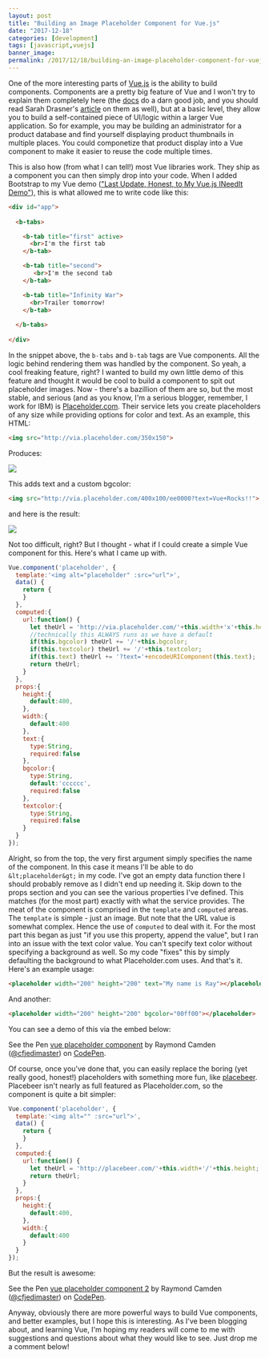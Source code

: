 ```yaml
---
layout: post
title: "Building an Image Placeholder Component for Vue.js"
date: "2017-12-18"
categories: [development]
tags: [javascript,vuejs]
banner_image: 
permalink: /2017/12/18/building-an-image-placeholder-component-for-vuejs
---
```


One of the more interesting parts of [Vue.js](https://vuejs.org/) is the ability to build components. Components are a pretty big feature of Vue and I won't try to explain them completely here (the [docs](https://vuejs.org/v2/guide/components.html) do a darn good job, and you should read Sarah Drasner's [article](https://css-tricks.com/intro-to-vue-2-components-props-slots/) on them as well), but at a basic level, they allow you to build a self-contained piece of UI/logic within a larger Vue application. So for example, you may be building an administrator for a product database and find yourself displaying product thumbnails in multiple places. You could componetize that product display into a Vue component to make it easier to reuse the code multiple times.

This is also how (from what I can tell!) most Vue libraries work. They ship as a component you can then simply drop into your code. When I added Bootstrap to my Vue demo (["Last Update, Honest, to My Vue.js INeedIt Demo"](https://www.raymondcamden.com/2017/11/28/last-update-honest-to-my-vuejs-ineedit-demo/)), this is what allowed me to write code like this:

``` html
<div id="app">
  
  <b-tabs>

    <b-tab title="first" active>
      <br>I'm the first tab
    </b-tab>

    <b-tab title="second">
       <br>I'm the second tab
    </b-tab>

    <b-tab title="Infinity War">
      <br>Trailer tomorrow!
    </b-tab>
    
  </b-tabs>
                      
</div>
```

In the snippet above, the `b-tabs` and `b-tab` tags are Vue components. All the logic behind rendering them was handled by the component. So yeah, a cool freaking feature, right? I wanted to build my own little demo of this feature and thought it would be cool to build a component to spit out placeholder images. Now - there's a bazillion of them are so, but the most stable, and serious (and as you know, I'm a serious blogger, remember, I work for IBM) is [Placeholder.com](https://placeholder.com/). Their service lets you create placeholders of any size while providing options for color and text. As an example, this HTML:

``` html
<img src="http://via.placeholder.com/350x150">
```

Produces:

<img src="http://via.placeholder.com/350x150">

This adds text and a custom bgcolor:

``` html
<img src="http://via.placeholder.com/400x100/ee0000?text=Vue+Rocks!!">
```

and here is the result:

<img src="http://via.placeholder.com/400x100/ee0000?text=Vue+Rocks!!">

Not too difficult, right? But I thought - what if I could create a simple Vue component for this. Here's what I came up with.

``` js
Vue.component('placeholder', {
  template:'<img alt="placeholder" :src="url">',
  data() {
    return {
    }
  },
  computed:{
    url:function() {
      let theUrl = 'http://via.placeholder.com/'+this.width+'x'+this.height;
      //technically this ALWAYS runs as we have a default
      if(this.bgcolor) theUrl += '/'+this.bgcolor;
      if(this.textcolor) theUrl += '/'+this.textcolor;
      if(this.text) theUrl += '?text='+encodeURIComponent(this.text);
      return theUrl;
    }
  },
  props:{
    height:{
      default:400,
    },
    width:{
      default:400
    },
    text:{
      type:String,
      required:false
    },
    bgcolor:{
      type:String,
      default:'cccccc',
      required:false
    },
    textcolor:{
      type:String,
      required:false
    }
  }
});
```

Alright, so from the top, the very first argument simply specifies the name of the component. In this case it means I'll be able to do `&lt;placeholder&gt;` in my code. I've got an empty data function there I should probably remove as I didn't end up needing it. Skip down to the props section and you can see the various properties I've defined. This matches (for the most part) exactly with what the service provides. The meat of the component is comprised in the `template` and `computed` areas. The `template` is simple - just an image. But note that the URL value is somewhat complex. Hence the use of `computed` to deal with it. For the most part this began as just "if you use this property, append the value", but I ran into an issue with the text color value. You can't specify text color without specifying a background as well. So my code "fixes" this by simply defaulting the background to what Placeholder.com uses. And that's it. Here's an example usage:

``` html
<placeholder width="200" height="200" text="My name is Ray"></placeholder>
```

And another:

``` html
<placeholder width="200" height="200" bgcolor="00ff00"></placeholder>
```

You can see a demo of this via the embed below:

<p data-height="400" data-theme-id="0" data-slug-hash="mpJWaw" data-default-tab="js,result" data-user="cfjedimaster" data-embed-version="2" data-pen-title="vue placeholder component" class="codepen">See the Pen <a href="https://codepen.io/cfjedimaster/pen/mpJWaw/">vue placeholder component</a> by Raymond Camden (<a href="https://codepen.io/cfjedimaster">@cfjedimaster</a>) on <a href="https://codepen.io">CodePen</a>.</p>
<script async src="https://production-assets.codepen.io/assets/embed/ei.js"></script>

Of course, once you've done that, you can easily replace the boring (yet really good, honest!) placeholders with something more fun, like [placebeer](http://placebeer.com/). Placebeer isn't nearly as full featured as Placeholder.com, so the component is quite a bit simpler:

``` js
Vue.component('placeholder', {
  template:'<img alt="" :src="url">',
  data() {
    return {
    }
  },
  computed:{
    url:function() {
      let theUrl = 'http://placebeer.com/'+this.width+'/'+this.height;
      return theUrl;
    }
  },
  props:{
    height:{
      default:400,
    },
    width:{
      default:400
    }
  }
});
```

But the result is awesome:

<p data-height="500" data-theme-id="dark" data-slug-hash="wpaJRm" data-default-tab="result" data-user="cfjedimaster" data-embed-version="2" data-pen-title="vue placeholder component 2" class="codepen">See the Pen <a href="https://codepen.io/cfjedimaster/pen/wpaJRm/">vue placeholder component 2</a> by Raymond Camden (<a href="https://codepen.io/cfjedimaster">@cfjedimaster</a>) on <a href="https://codepen.io">CodePen</a>.</p>
<script async src="https://production-assets.codepen.io/assets/embed/ei.js"></script>

Anyway, obviously there are more powerful ways to build Vue components, and better examples, but I hope this is interesting. As I've been blogging about, and learning Vue, I'm hoping my readers will come to me with suggestions and questions about what they would like to see. Just drop me a comment below!
